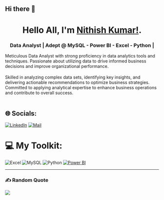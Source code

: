 ## Hi there 👋

<!--
**Nithishkmr2001/Nithishkmr2001** is a ✨ _special_ ✨ repository because its `README.md` (this file) appears on your GitHub profile.

Here are some ideas to get you started:

- 🔭 I’m currently working on ...
- 🌱 I’m currently learning ...
- 👯 I’m looking to collaborate on ...
- 🤔 I’m looking for help with ...
- 💬 Ask me about ...
- 📫 How to reach me: ...
- 😄 Pronouns: ...
- ⚡ Fun fact: ...
-->
<h1 align="center"> Hello All, I'm <a href="https://in.linkedin.com/in/nithish-kumar2001"><b>Nithish Kumar!</b></a>.
<h3 align="center"> Data Analyst | Adept @ MySQL - Power BI - Excel - Python | </h3></h1>
 Meticulous Data Analyst with strong proficiency in data analytics tools and techniques. Passionate about utilizing data to drive informed business decisions and improve organizational performance.  </h3>
<h4></h4>
Skilled in analyzing complex data sets, identifying key insights, and delivering actionable recommendations to optimize business strategies. Committed to applying analytical expertise to enhance business operations and contribute to overall success.<br>
<br>

## 🌐 Socials:
[![LinkedIn](https://img.shields.io/badge/LinkedIn-%230077B5.svg?logo=linkedin&logoColor=white)](https://www.linkedin.com/in/nithish-kumar2001/) [![Mail](https://img.shields.io/badge/Mail-%23D14836.svg?logo=gmail&logoColor=white)](mailto:nithishkumarvenkatachalam1213@gmail.com) <!--[![Portfolio](https://img.shields.io/badge/Portfolio-%23000000.svg?logo=firefox&logoColor=white)](https://bala-005.github.io/Portfolio)-->

# 💻 My Toolkit:
![Excel](https://img.shields.io/badge/Excel-217346?style=for-the-badge&logo=microsoft-excel&logoColor=white)
![MySQL](https://img.shields.io/badge/MySQL-4479A1?style=for-the-badge&logo=mysql&logoColor=white)
![Python](https://img.shields.io/badge/Python-3776AB?style=for-the-badge&logo=python&logoColor=white)
[![Power BI](https://img.shields.io/badge/PowerBI-F2C811?style=for-the-badge&logo=powerbi&logoColor=black)](https://powerbi.microsoft.com/)


---

### ✍️ Random Quote
![](https://quotes-github-readme.vercel.app/api?type=horizontal&theme=radical)
